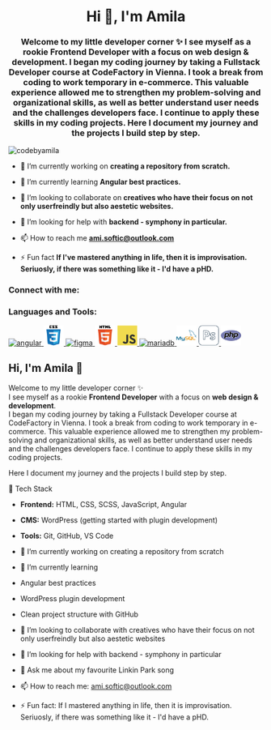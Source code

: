


<h1 align="center">Hi 👋, I'm Amila</h1>
<h3 align="center">Welcome to my little developer corner ✨ I see myself as a rookie Frontend Developer with a focus on web design & development. I began my coding journey by taking a Fullstack Developer course at CodeFactory in Vienna. I took a break from coding to work temporary in e-commerce. This valuable experience allowed me to strengthen my problem-solving and organizational skills, as well as better understand user needs and the challenges developers face. I continue to apply these skills in my coding projects. Here I document my journey and the projects I build step by step.</h3>

<p align="left"> <img src="https://komarev.com/ghpvc/?username=codebyamila&label=Profile%20views&color=0e75b6&style=flat" alt="codebyamila" /> </p>

- 🔭 I’m currently working on **creating a repository from scratch.**

- 🌱 I’m currently learning **Angular best practices.**

- 👯 I’m looking to collaborate on **creatives who have their focus on not only userfreindly but also aestetic websites.**

- 🤝 I’m looking for help with **backend - symphony in particular.**

- 📫 How to reach me **ami.softic@outlook.com**

- ⚡ Fun fact **If I've mastered anything in life, then it is improvisation. Seriuosly, if there was something like it - I'd have a pHD.**

<h3 align="left">Connect with me:</h3>
<p align="left">
</p>

<h3 align="left">Languages and Tools:</h3>
<p align="left"> <a href="https://angular.io" target="_blank" rel="noreferrer"> <img src="https://angular.io/assets/images/logos/angular/angular.svg" alt="angular" width="40" height="40"/> </a> <a href="https://www.w3schools.com/css/" target="_blank" rel="noreferrer"> <img src="https://raw.githubusercontent.com/devicons/devicon/master/icons/css3/css3-original-wordmark.svg" alt="css3" width="40" height="40"/> </a> <a href="https://www.figma.com/" target="_blank" rel="noreferrer"> <img src="https://www.vectorlogo.zone/logos/figma/figma-icon.svg" alt="figma" width="40" height="40"/> </a> <a href="https://www.w3.org/html/" target="_blank" rel="noreferrer"> <img src="https://raw.githubusercontent.com/devicons/devicon/master/icons/html5/html5-original-wordmark.svg" alt="html5" width="40" height="40"/> </a> <a href="https://developer.mozilla.org/en-US/docs/Web/JavaScript" target="_blank" rel="noreferrer"> <img src="https://raw.githubusercontent.com/devicons/devicon/master/icons/javascript/javascript-original.svg" alt="javascript" width="40" height="40"/> </a> <a href="https://mariadb.org/" target="_blank" rel="noreferrer"> <img src="https://www.vectorlogo.zone/logos/mariadb/mariadb-icon.svg" alt="mariadb" width="40" height="40"/> </a> <a href="https://www.mysql.com/" target="_blank" rel="noreferrer"> <img src="https://raw.githubusercontent.com/devicons/devicon/master/icons/mysql/mysql-original-wordmark.svg" alt="mysql" width="40" height="40"/> </a> <a href="https://www.photoshop.com/en" target="_blank" rel="noreferrer"> <img src="https://raw.githubusercontent.com/devicons/devicon/master/icons/photoshop/photoshop-line.svg" alt="photoshop" width="40" height="40"/> </a> <a href="https://www.php.net" target="_blank" rel="noreferrer"> <img src="https://raw.githubusercontent.com/devicons/devicon/master/icons/php/php-original.svg" alt="php" width="40" height="40"/> </a> </p>












## Hi, I'm Amila 👋




Welcome to my little developer corner ✨  
I see myself as a rookie **Frontend Developer** with a focus on **web design & development**.  
I began my coding journey by taking a Fullstack Developer course at CodeFactory in Vienna. I took a break from coding to work temporary in e-commerce. This valuable experience allowed me to strengthen my problem-solving and organizational skills, as well as better understand user needs and the challenges developers face. I continue to apply these skills in my coding projects.

Here I document my journey and the projects I build step by step.

 🔧 Tech Stack
- **Frontend:** HTML, CSS, SCSS, JavaScript, Angular  
- **CMS:** WordPress (getting started with plugin development)  
- **Tools:** Git, GitHub, VS Code  

- 🔭 I’m currently working on creating a repository from scratch


- 🌱 I’m currently learning 
- Angular best practices  
- WordPress plugin development  
- Clean project structure with GitHub  

- 👯 I’m looking to collaborate with creatives who have their focus on not only userfreindly but also aestetic websites
- 🤔 I’m looking for help with backend - symphony in particular
- 💬 Ask me about my favourite Linkin Park song
- 📫 How to reach me: ami.softic@outlook.com
- ⚡ Fun fact: If I mastered anything in life, then it is improvisation. Seriuosly, if there was something like it - I'd have a pHD. 

